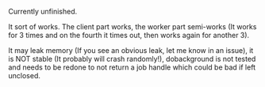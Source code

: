 Currently unfinished.

It sort of works. The client part works, the worker part semi-works (It works for 3 times and on the fourth it times out, then works again for another 3).

It may leak memory (If you see an obvious leak, let me know in an issue), it is NOT stable (It probably will crash randomly!), dobackground is not tested and needs to be redone to not return a job handle which could be bad if left unclosed.